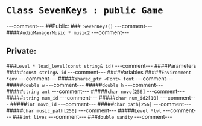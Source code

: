 # ```Class SevenKeys : public Game```
---comment---
##Public:
###``` SevenKeys()```
---comment---
####```AudioManagerMusic * music2```
---comment---
## Private:
###```Level * load_level(const string& id)```
---comment---
####Parameters
#####```const string& id```
---comment---
####Variables
#####```Environment *env```
---comment---
#####```shared_ptr <Font> font```
---comment---
#####```double w```
---comment---
#####```double h```
---comment---
#####```string ant```
---comment---
#####```char novo[256]```
---comment---
#####```string num_id```
---comment---
#####```char num_id2[10]```
---comment---
#####```int novo_id```
---comment---
#####```char path[256]```
---comment---
#####```char music_path[256]```
---comment---
#####```Level *lvl```
---comment---
###```int lives```
---comment---
###```double sanity```
---comment---


